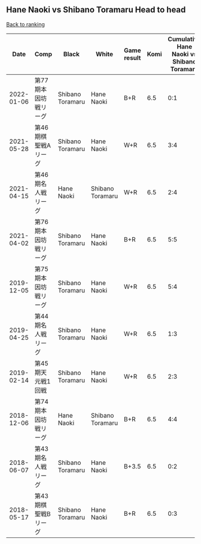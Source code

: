 ## Hane Naoki vs Shibano Toramaru Head to head

[Back to ranking](../../index.md)




| **Date** | **Comp** | **Black** | **White** | **Game result** | **Komi** | **Cumulative Hane Naoki vs Shibano Toramaru** | **Hane Naoki streak** | **Shibano Toramaru streak** | 
| --- | --- | --- | --- | --- | --- | --- | --- | --- |
| 2022-01-06 | 第77期本因坊戦リーグ  | Shibano Toramaru | Hane Naoki | B+R | 6.5 | 0:1 | 0 | 1 | 
| 2021-05-28 | 第46期棋聖戦Aリーグ | Shibano Toramaru | Hane Naoki | W+R | 6.5 | 3:4 | 1 | 0 | 
| 2021-04-15 | 第46期名人戦リーグ  | Hane Naoki | Shibano Toramaru | W+R | 6.5 | 2:4 | 0 | 1 | 
| 2021-04-02 | 第76期本因坊戦リーグ  | Shibano Toramaru | Hane Naoki | B+R | 6.5 | 5:5 | 0 | 1 | 
| 2019-12-05 | 第75期本因坊戦リーグ | Shibano Toramaru | Hane Naoki | W+R | 6.5 | 5:4 | 3 | 0 | 
| 2019-04-25 | 第44期名人戦リーグ | Shibano Toramaru | Hane Naoki | W+R | 6.5 | 1:3 | 1 | 0 | 
| 2019-02-14 | 第45期天元戦1回戦 | Shibano Toramaru | Hane Naoki | W+R | 6.5 | 2:3 | 2 | 0 | 
| 2018-12-06 | 第74期本因坊戦リーグ | Hane Naoki | Shibano Toramaru | B+R | 6.5 | 4:4 | 2 | 0 | 
| 2018-06-07 | 第43期名人戦リーグ | Shibano Toramaru | Hane Naoki | B+3.5 | 6.5 | 0:2 | 0 | 2 | 
| 2018-05-17 | 第43期棋聖戦Bリーグ | Shibano Toramaru | Hane Naoki | B+R | 6.5 | 0:3 | 0 | 3 |




